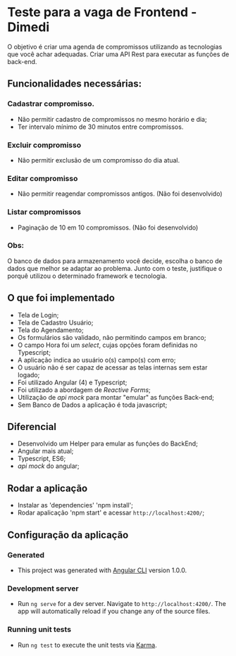 # Teste para a vaga de Frontend - Dimedi 

O objetivo é criar uma agenda de compromissos utilizando as tecnologias que você achar adequadas.
Criar uma API Rest para executar as funções de back-end.

## Funcionalidades necessárias:

### Cadastrar compromisso.
* Não permitir cadastro de compromissos no mesmo horário e dia;
* Ter intervalo mínimo de 30 minutos entre compromissos.

### Excluir compromisso
* Não permitir exclusão de um compromisso do dia atual.

### Editar compromisso
* Não permitir reagendar compromissos antigos. (Não foi desenvolvido)

### Listar compromissos
* Paginação de 10 em 10 compromissos. (Não foi desenvolvido)

### Obs:
O banco de dados para armazenamento você decide, escolha o banco de dados que melhor se adaptar ao problema.
Junto com o teste, justifique o porquê utilizou o determinado framework e tecnologia.

## O que foi implementado

* Tela de Login;
* Tela de Cadastro Usuário;
* Tela do Agendamento;
* Os formulários são validado, não permitindo campos em branco;
* O campo Hora foi um _select_, cujas opções foram definidas no Typescript;
* A aplicação indica ao usuário o(s) campo(s) com erro;
* O usuário não é ser capaz de acessar as telas internas sem estar logado;
* Foi utilizado Angular (4) e Typescript;
* Foi utilizado a abordagem de _Reactive Forms_;
* Utilização de _api mock_ para montar "emular" as funções Back-end;
* Sem Banco de Dados a aplicação é toda javascript;

## Diferencial

* Desenvolvido um Helper para emular as funções do BackEnd;
* Angular mais atual;
* Typescript, ES6;
* _api mock_ do angular;

## Rodar a aplicação
* Instalar as 'dependencies' 'npm install';
* Rodar apalicação 'npm start' e acessar `http://localhost:4200/`;

## Configuração da aplicação

### Generated
* This project was generated with [Angular CLI](https://github.com/angular/angular-cli) version 1.0.0.

### Development server
* Run `ng serve` for a dev server. Navigate to `http://localhost:4200/`. The app will automatically reload if you change any of the source files.

### Running unit tests
* Run `ng test` to execute the unit tests via [Karma](https://karma-runner.github.io).

